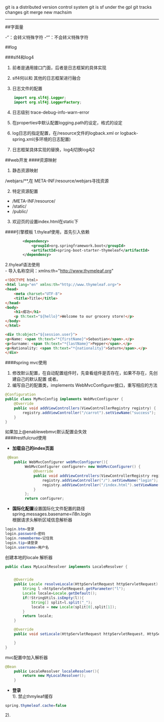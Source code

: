 git is a distributed version control system
git is sf under the gpl
git tracks changes
git merge
new machsim

---------
##字面量

-‘’：会转义特殊字符
-“”：不会转义特殊字符


##log

###slf4和log4

1. 前者是通用接口门面，后者是日志框架的具体实现

2. slf4何以和 其他的日志框架进行融合

3. 日志文件的配置

```	java
	import org.slf4j.Logger;
	import org.slf4j.LoggerFactory;
```
4. 日志级别
	trace-debug-info-warn-error

5. 在properties中默认配置logging.path的设定，格式的设定

6. log日志的指定配置，在/resource文件的logback.xml or logback-spring.xml(多环境的日志配置)

7. 日志框架具体实现的替换，log4j切换log4j2

##web开发
####资源映射
1. 静态资源映射

/webjars/**,在 META-INF/resource/webjars寻找资源

2. 特定资源配置

- /META-INF/resource/  
- /static/  
- /public/ 
   
3. 欢迎页的设置index.html在static下

####引擎模板
1.thyleaf使用，首先引入依赖  
``` xml
        <dependency>
            <groupId>org.springframework.boot</groupId>
            <artifactId>spring-boot-starter-thymeleaf</artifactId>
        </dependency>
```
2.thyleaf语法使用  
    - 导入名称空间：xmlns:th="http://www.thymeleaf.org"
``` html
<!DOCTYPE html>
<html lang="en" xmlns:th="http://www.thymeleaf.org>">
<head>
    <meta charset="UTF-8">
    <title>Title</title>
</head>
<body>
    <h1>成功</h1>
    <p th:text="${hello}">Welcome to our grocery store!</p>
</body>
</html>
```
``` html
<div th:object="${session.user}">
<p>Name: <span th:text="*{firstName}">Sebastian</span>.</p>
<p>Surname: <span th:text="*{lastName}">Pepper</span>.</p>
<p>Nationality: <span th:text="*{nationality}">Saturn</span>.</p>
</div>
```
####spring mvc使用
1. 修改默认配置，在自动配置组件时，先查看组件是否存在，如果不存在，先创建自己的默认配置
    或者。
2. 编写自己的配置类，implements WebMvcConfigurer接口，重写相应的方法
``` java
@Configuration
public class MyMvcConfig implements WebMvcConfigurer {
    @Override
    public void addViewControllers(ViewControllerRegistry registry) {
        registry.addViewController("/carrot").setViewName("success");
    }
}
```
如果加上@enablewebmvc默认配置会失效  
####restfulcrud使用
* **加载自己的index页面**
``` java
 @Bean
    public WebMvcConfigurer webMvcConfigurer(){
         WebMvcConfigurer configurer= new WebMvcConfigurer() {
             @Override
             public void addViewControllers(ViewControllerRegistry registry) {
                 registry.addViewController("/").setViewName("login");
                 registry.addViewController("/index.html").setViewName("login");
             }
         };
         return configurer;
```
* **国际化配置**设置国际化文件配置的路径spring.messages.basename=i18n.login    
根据请求头解析区域信息解析器
``` java 
login.btm=登录
login.password=密码
login.rememberme=记住我
login.tip=请登录
login.username=用户名
```
创建本地的locale 解析器
``` java
public class MyLocalResolver implements LocaleResolver {


    @Override
    public Locale resolveLocale(HttpServletRequest httpServletRequest) {
        String l =httpServletRequest.getParameter("l");
        Locale locale=Locale.getDefault();
        if(!StringUtils.isEmpty(l)){
            String[] split=l.split("_");
            locale = new Locale(split[0],split[1]);
        }
        return locale;
    }

    @Override
    public void setLocale(HttpServletRequest httpServletRequest, HttpServletResponse httpServletResponse, Locale locale) {

    }
}
```
mvc配置中加入解析器
``` java
@Bean
    public LocaleResolver localeResolver(){
        return new MyLocalResolver();
    }
```
*  **登录**  
1). 禁止thmyleaf缓存
``` java
spring.thymeleaf.cache=false
```
2). 






